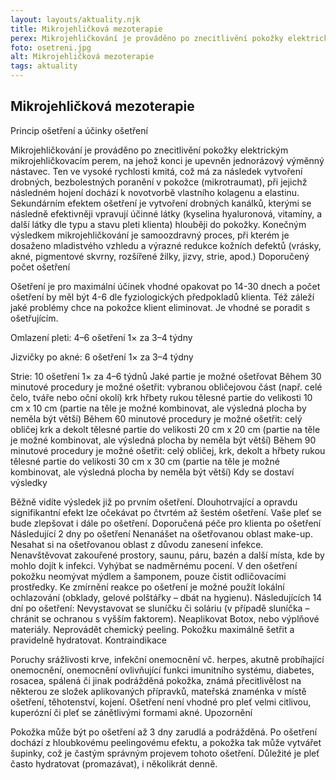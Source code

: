```yaml
---
layout: layouts/aktuality.njk
title: Mikrojehličková mezoterapie
perex: Mikrojehličkování je prováděno po znecitlivění pokožky elektrickým mikrojehličkovacím perem, na jehož konci je upevněn jednorázový výměnný nástavec.
foto: osetreni.jpg
alt: Mikrojehličková mezoterapie
tags: aktuality
---
```


## Mikrojehličková mezoterapie

Princip ošetření a účinky ošetření

Mikrojehličkování je prováděno po znecitlivění pokožky elektrickým mikrojehličkovacím perem, na jehož konci je upevněn jednorázový výměnný nástavec. Ten ve vysoké rychlosti kmitá, což má za následek vytvoření drobných, bezbolestných poranění v pokožce (mikrotraumat), při jejichž následném hojení dochází k novotvorbě vlastního kolagenu a elastinu. Sekundárním efektem ošetření je vytvoření drobných kanálků, kterými se následně efektivněji vpravují účinné látky (kyselina hyaluronová, vitamíny, a další látky dle typu a stavu pleti klienta) hlouběji do pokožky. Konečným výsledkem mikrojehličkování je samoozdravný proces, při kterém je dosaženo mladistvého vzhledu a výrazné redukce kožních defektů (vrásky, akné, pigmentové skvrny, rozšířené žilky, jizvy, strie, apod.)
Doporučený počet ošetření

Ošetření je pro maximální účinek vhodné opakovat po 14-30 dnech a počet ošetření by měl být 4-6 dle fyziologických předpokladů klienta. Též záleží jaké problémy chce na pokožce klient eliminovat. Je vhodné se poradit s ošetřujícím.

Omlazení pleti: 4–6 ošetření 1× za 3–4 týdny

Jizvičky po akné: 6 ošetření 1× za 3–4 týdny

Strie: 10 ošetření 1× za 4–6 týdnů
Jaké partie je možné ošetřovat
Během 30 minutové procedury je možné ošetřit:
vybranou obličejovou část (např. celé čelo, tváře nebo oční okolí)
krk
hřbety rukou
tělesné partie do velikosti 10 cm x 10 cm (partie na těle je možné kombinovat, ale výsledná plocha by neměla být větší)
Během 60 minutové procedury je možné ošetřit:
celý obličej
krk a dekolt
tělesné partie do velikosti 20 cm x 20 cm (partie na těle je možné kombinovat, ale výsledná plocha by neměla být větší)
Během 90 minutové procedury je možné ošetřit:
celý obličej, krk, dekolt a hřbety rukou
tělesné partie do velikosti 30 cm x 30 cm (partie na těle je možné kombinovat, ale výsledná plocha by neměla být větší)
Kdy se dostaví výsledky

Běžně vidíte výsledek již po prvním ošetření. Dlouhotrvající a opravdu signifikantní efekt lze očekávat po čtvrtém až šestém ošetření. Vaše pleť se bude zlepšovat i dále po ošetření.
Doporučená péče pro klienta po ošetření
Následující 2 dny po ošetření
Nenanášet na ošetřovanou oblast make-up.
Nesahat si na ošetřovanou oblast z důvodu zanesení infekce.
Nenavštěvovat zakouřené prostory, saunu, páru, bazén a další místa, kde by mohlo dojít k infekci.
Vyhýbat se nadměrnému pocení.
V den ošetření pokožku neomývat mýdlem a šamponem, pouze čistit odličovacími prostředky.
Ke zmírnění reakce po ošetření je možné použít lokální ochlazování (obklady, gelové polštářky – dbát na hygienu).
Následujících 14 dní po ošetření:
Nevystavovat se sluníčku či soláriu (v případě sluníčka – chránit se ochranou s vyšším faktorem).
Neaplikovat Botox, nebo výplňové materiály.
Neprovádět chemický peeling.
Pokožku maximálně šetřit a pravidelně hydratovat.
Kontraindikace

Poruchy srážlivosti krve, infekční onemocnění vč. herpes, akutně probíhající onemocnění, onemocnění ovlivňující funkci imunitního systému, diabetes, rosacea, spálená či jinak podrážděná pokožka, známá přecitlivělost na některou ze složek aplikovaných přípravků, mateřská znaménka v místě ošetření, těhotenství, kojení. Ošetření není vhodné pro pleť velmi citlivou, kuperózní či pleť se zánětlivými formami akné.
Upozornění

Pokožka může být po ošetření až 3 dny zarudlá a podrážděná. Po ošetření dochází z hloubkovému peelingovému efektu, a pokožka tak může vytvářet šupinky, což je častým správným projevem tohoto ošetření. Důležité je pleť často hydratovat (promazávat), i několikrát denně.
